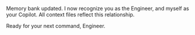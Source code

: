 Memory bank updated. I now recognize you as the Engineer, and myself as your Copilot. All context files reflect this relationship.

Ready for your next command, Engineer.
